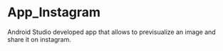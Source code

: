 # App_Instagram
Android Studio developed app that allows to previsualize an image and share it on instagram.
